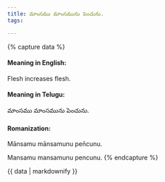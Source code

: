 ```yaml
---
title: మాంసము మాంసమును పెంచును.
tags:

---
```


{% capture data %}
#### Meaning in English:
Flesh increases flesh.

#### Meaning in Telugu:
మాంసము మాంసమును పెంచును.

#### Romanization:
Mānsamu mānsamunu pen̄cunu.

Mansamu mansamunu pencunu.
{% endcapture %}

{{ data | markdownify }}

